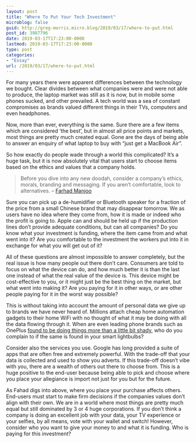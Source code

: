 ```yaml
---
layout: post
title: "Where To Put Your Tech Investment"
microblog: false
guid: http://greg-morris.micro.blog/2019/03/17/where-to-put.html
post_id: 3987796
date: 2019-03-17T17:23:00-0000
lastmod: 2019-03-17T17:23:00-0000
type: post
categories:
- "Essay"
url: /2019/03/17/where-to-put.html
---
```

<!--kg-card-begin: html--><p>For many years there were apparent differences between the technology we bought. Clear divides between what companies were and were not able to produce, the laptop market was still as it is now, but in mobile some phones sucked, and other prevailed. A tech world was a sea of constant compromises as brands valued different things in their TVs, computers and even headphones.</p>
<p>Now, more than ever, everything is the same. Sure there are a few items which are considered ‘the best’, but in almost all price points and markets, most things are pretty much created equal. Gone are the days of being able to answer an enquiry of what laptop to buy with “just get a MacBook Air”.</p>
<p>So how exactly do people wade through a world this complicated? It’s a huge task, but it is now absolutely vital that users start to choose items based on the ethics and values that a company holds.</p>
<blockquote><p>Before you dive into any new doodah, consider a company’s ethics, morals, branding and messaging. If you aren’t comfortable, look to alternatives. – <a href="https://www.nytimes.com/2018/11/28/technology/how-to-survive-the-next-era-of-tech-slow-down-and-be-mindful.html">Farhad Manjoo</a></p></blockquote>
<p>Sure you can pick up a de-humidifier or Bluetooth speaker for a fraction of the price from a small Chinese brand that may disappear tomorrow. We as users have no idea where they come from, how it is made or indeed who the profit is going to. Apple can and should be held up if the production lines don’t provide adequate conditions, but can all companies? Do you know what your investment is funding, where the item came from and what went into it? Are you comfortable to the investment the workers put into it in exchange for what you will get out of it?</p>
<p>All of these questions are almost impossible to answer completely, but the real issue is how many people out there don’t care. Consumers are told to focus on what the device can do, and how much better it is than the last one instead of what the real value of the device is. This device might be cost-effective to you, or it might just be the best thing on the market, but what went into making it? Are you paying for it in other ways, or are other people paying for it in the worst way possible?</p>
<p>This is without taking into account the amount of personal data we give up to brands we have never heard of. Millions attach cheap home automation gadgets to their home WiFi with no thought of what it may be doing with all the data flowing through it. When are even leading phone brands such as OnePlus <a href="https://www.howtogeek.com/340174/its-time-to-stop-buying-phones-from-oneplus/">found to be doing things more than a little bit shady</a>, who do you complain to if the same is found in your smart lightbulbs?</p>
<p>Consider also the services you use. Google has long provided a suite of apps that are often free and extremely powerful. With the trade-off that your data is collected and used to show you adverts. If this trade-off doesn’t vibe with you, there are a wealth of others out there to choose from. This is a huge positive to the end-user because being able to pick and choose where you place your allegiance is import not just for you but for the future.</p>
<p>As Fahad digs into above, where you place your purchase affects others. End-users must start to make firm decisions if the companies values don’t align with their own. We are in a world where most things are pretty much equal but still dominated by 3 or 4 huge corporations. If you don’t think a company is doing an excellent job with your data, your TV experience or your selfies, by all means, vote with your wallet and switch! However, consider who you want to give your money to and what it is funding. Who is paying for this investment?</p>
<!--kg-card-end: html-->
